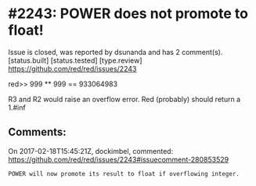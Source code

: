 
#2243: POWER does not promote to float!
================================================================================
Issue is closed, was reported by dsunanda and has 2 comment(s).
[status.built] [status.tested] [type.review]
<https://github.com/red/red/issues/2243>

red>> 999 *\* 999
== 933064983

R3 and R2 would raise an overflow error. Red (probably) should return a 1.#inf



Comments:
--------------------------------------------------------------------------------

On 2017-02-18T15:45:21Z, dockimbel, commented:
<https://github.com/red/red/issues/2243#issuecomment-280853529>

    POWER will now promote its result to float if overflowing integer.


